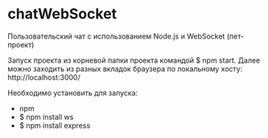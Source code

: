 # chatWebSocket
Пользовательский чат с использованием Node.js и WebSocket (пет-проект)

Запуск проекта из корневой папки проекта командой $ npm start. 
Далее можно заходить из разных вкладок браузера по локальному хосту: http://localhost:3000/

Необходимо установить для запуска:
- npm
- $ npm install ws
- $ npm install express
